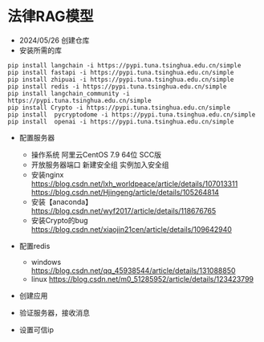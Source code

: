 # 法律RAG模型

* 2024/05/26 创建仓库
* 安装所需的库
```commandline
pip install langchain -i https://pypi.tuna.tsinghua.edu.cn/simple
pip install fastapi -i https://pypi.tuna.tsinghua.edu.cn/simple
pip install zhipuai -i https://pypi.tuna.tsinghua.edu.cn/simple
pip install redis -i https://pypi.tuna.tsinghua.edu.cn/simple
pip install langchain_community -i https://pypi.tuna.tsinghua.edu.cn/simple
pip install Crypto -i https://pypi.tuna.tsinghua.edu.cn/simple
pip install  pycryptodome -i https://pypi.tuna.tsinghua.edu.cn/simple
pip install  openai -i https://pypi.tuna.tsinghua.edu.cn/simple
```
* 配置服务器
  * 操作系统 阿里云CentOS 7.9 64位 SCC版
  * 开放服务器端口 新建安全组 实例加入安全组
  * 安装nginx 
    https://blog.csdn.net/lxh_worldpeace/article/details/107013311 
    https://blog.csdn.net/Hjingeng/article/details/105264814
  * 安装【anaconda】
    https://blog.csdn.net/wyf2017/article/details/118676765
  * 安装Crypto的bug
    https://blog.csdn.net/xiaojin21cen/article/details/109642940


* 配置redis
  * windows https://blog.csdn.net/qq_45938544/article/details/131088850
  * linux https://blog.csdn.net/m0_51285952/article/details/123423799


* 创建应用
* 验证服务器，接收消息
* 设置可信ip

